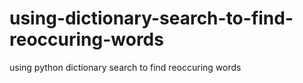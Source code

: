 # using-dictionary-search-to-find-reoccuring-words
using python dictionary search to find reoccuring words
